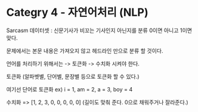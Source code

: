 # Categry 4 - 자연어처리 (NLP)

Sarcasm 데이터셋 : 신문기사가 비꼬는 기사인지 아닌지를 분류 0이면 아니고 1이면 맞다.

문제에서는 본문 내용은 가져오지 않고 헤드라인 만으로 분류 할 것이다.

언어를 처리하기 위해서는 -> 토큰화 -> 수치화 시켜야 한다.

토큰화 (알파벳별, 단어별, 문장별 등으로 토큰화 할 수 있다.)

여기선 단어로 토큰화 ex) i = 1, am = 2, a = 3, boy = 4

수치화 => [1, 2, 3, 0, 0, 0, 0, 0] (길이도 맞춰 준다. 0으로 채워주거나 잘라준다.)